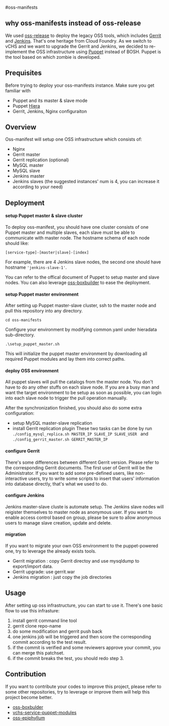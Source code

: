#oss-manifests

## why oss-manifests instead of oss-release
We used [oss-release](https://github.com/vchs/oss-release) to deploy the legacy OSS tools, which includes [Gerrit](https://code.google.com/p/gerrit/) and [Jenkins](http://jenkins-ci.org/). That's one heritage from Cloud Foundry. As we switch to vCHS and we want to upgrade the Gerrit and Jenkins, we decided to re-implement the OSS infrastructure using [Puppet](http://puppetlabs.com/) instead of BOSH. Puppet is the tool based on which zombie is developed.

## Prequisites
Before trying to deploy your oss-manifests instance. Make sure you get familiar with
- Puppet and its master & slave mode
- Puppet [Hiera](http://docs.puppetlabs.com/hiera/1/)
- Gerrit, Jenkins, Nginx configuraiton

## Overview
Oss-manifest will setup one OSS infrastructure which consists of:
- Nginx
- Gerrit master
- Gerrit replication (optional)
- MySQL master
- MySQL slave
- Jenkins master
- Jenkins slaves (the suggested instances' num is 4, you can increase it according to your need)

## Deployment
#### setup Puppet master & slave cluster
To deploy oss-manifest, you should have one cluster consists of one Puppet master and multiple slaves, each slave must be able to communicate with master node. The hostname schema of each node should like:

``[service-type]-[master|slave]-[index]``

For example, there are 4 Jenkins slave nodes, the second one should have hostname ``'jenkins-slave-1'``.

You can refer to the offical document of Puppet to setup master and slave nodes. You can also leverage [oss-boxbuilder](https://github.com/vchs/oss-boxbuilder) to ease the deployment.

#### setup Puppet master environment
After setting up Puppet master-slave cluster, ssh to the master node and pull this repository into any directory. 

``cd oss-manifests``

Configure your environment by modifying common.yaml under hieradata sub-directory.

``.\setup_puppet_master.sh``

This will initialize the puppet master environment by downloading all required Puppet modules and lay them into correct paths. 

#### deploy OSS environment
All puppet slaves will pull the catalogs from the master node. You don't have to do any other stuffs on each slave node. If you are a busy man and want the target environment to be setup as soon as possible, you can login into each slave node to trigger the pull operation manually. 

After the synchronization finished, you should also do some extra configuration:
- setup MySQL master-slave replication
- install Gerrit replication plugin 
These two tasks can be done by run
``./config_mysql_replica.sh MASTER_IP SLAVE_IP SLAVE_USER `` and ``./config_gerrit_master.sh GERRIT_MASTER_IP``

#### configure Gerrit
There's some differences between different Gerrit version. Please refer to the corresponding Gerrit documents. The first user of Gerrit will be the Administrator. If you want to add some pre-defined users, like non-interactive users, try to write some scripts to insert that users' information into database directly, that's what we used to do.

#### configure Jenkins
Jenkins master-slave cluste is automate setup. The Jenkins slave nodes will reigister themselves to master node as anonymous user. If you want to enable access control based on group, please be sure to allow anonymous users to manage slave creation, update and delete.

#### migration
If you want to migrate your own OSS environment to the puppet-powered one, try to leverage the already exists tools.
- Gerrit migration : copy Gerrit directoy and use mysqldump to export/import data.
- Gerrit upgrade: use gerrit.war
- Jenkins migration : just copy the job directories

## Usage
After setting up oss infrastructure, you can start to use it. There's one basic flow to use this infrasture:
1. install gerrit command line tool
2. gerrit clone repo-name
3. do some modification and gerrit push back
4. one jenkins job will be triggered and then score the corresponding commit according to the test result.
5. if the commit is verified and some reviewers approve your commit, you can merge this patchset.
6. if the commit breaks the test, you should redo step 3.

## Contribution
If you want to contribute your codes to improve this project, please refer to some other repositories, try to leverage or improve them will help this project become better.
- [oss-boxbulder](https://github.com/vchs/oss-boxbuilder)
- [vchs-service-puppet-modules](https://github.com/vchs/vchs-services-puppet-modules)
- [oss-epiphyllum](https://github.com/vchs/oss-epiphyllum)


